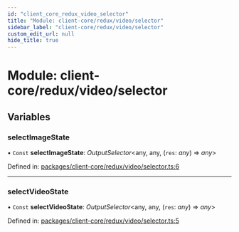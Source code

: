 ```yaml
---
id: "client_core_redux_video_selector"
title: "Module: client-core/redux/video/selector"
sidebar_label: "client-core/redux/video/selector"
custom_edit_url: null
hide_title: true
---
```


# Module: client-core/redux/video/selector

## Variables

### selectImageState

• `Const` **selectImageState**: *OutputSelector*<any, any, (`res`: *any*) => *any*\>

Defined in: [packages/client-core/redux/video/selector.ts:6](https://github.com/xr3ngine/xr3ngine/blob/5c3dcaef1/packages/client-core/redux/video/selector.ts#L6)

___

### selectVideoState

• `Const` **selectVideoState**: *OutputSelector*<any, any, (`res`: *any*) => *any*\>

Defined in: [packages/client-core/redux/video/selector.ts:5](https://github.com/xr3ngine/xr3ngine/blob/5c3dcaef1/packages/client-core/redux/video/selector.ts#L5)
